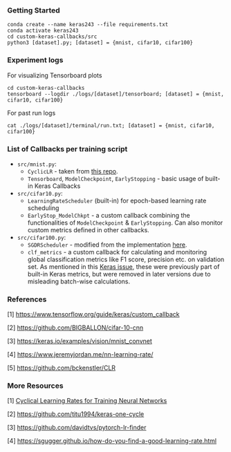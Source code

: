 ### Getting Started

```
conda create --name keras243 --file requirements.txt
conda activate keras243
cd custom-keras-callbacks/src
python3 [dataset].py; [dataset] = {mnist, cifar10, cifar100}
```

### Experiment logs

For visualizing Tensorboard plots

```
cd custom-keras-callbacks
tensorboard --logdir ./logs/[dataset]/tensorboard; [dataset] = {mnist, cifar10, cifar100}
```

For past run logs

```
cat ./logs/[dataset]/terminal/run.txt; [dataset] = {mnist, cifar10, cifar100}
```

### List of Callbacks per training script

- `src/mnist.py`: 
	- `CyclicLR` - taken from [this repo](https://github.com/bckenstler/CLR).
	- `Tensorboard`, `ModelCheckpoint`, `EarlyStopping` - basic usage of built-in Keras Callbacks
- `src/cifar10.py`: 
	- `LearningRateScheduler` (built-in) for epoch-based learning rate scheduling
	- `EarlyStop_ModelChkpt` - a custom callback combining the functionalities of `ModelCheckpoint` & `EarlyStopping`. Can also monitor custom metrics defined in other callbacks.
- `src/cifar100.py`: 
	- `SGDRScheduler` - modified from the implementation [here](https://www.jeremyjordan.me/nn-learning-rate/).
	- `clf_metrics` - a custom callback for calculating and monitoring global classification metrics like F1 score, precision etc. on validation set. As mentioned in this [Keras issue](https://github.com/keras-team/keras/issues/5794), these were previously part of built-in Keras metrics, but were removed in later versions due to misleading batch-wise calculations. 

### References

[1] https://www.tensorflow.org/guide/keras/custom_callback

[2] https://github.com/BIGBALLON/cifar-10-cnn

[3] https://keras.io/examples/vision/mnist_convnet

[4] https://www.jeremyjordan.me/nn-learning-rate/

[5] https://github.com/bckenstler/CLR

### More Resources

[1] [Cyclical Learning Rates for Training Neural Networks](https://arxiv.org/abs/1506.01186)

[2] https://github.com/titu1994/keras-one-cycle

[3] https://github.com/davidtvs/pytorch-lr-finder

[4] https://sgugger.github.io/how-do-you-find-a-good-learning-rate.html